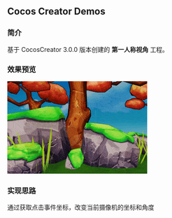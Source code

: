 ## Cocos Creator Demos

### 简介
基于 CocosCreator 3.0.0 版本创建的 **第一人称视角** 工程。

### 效果预览
![image](../../gif/202201/2022012085.gif)

### 实现思路
通过获取点击事件坐标，改变当前摄像机的坐标和角度